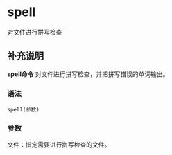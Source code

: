 spell
===

对文件进行拼写检查

## 补充说明

**spell命令** 对文件进行拼写检查，并把拼写错误的单词输出。

### 语法  

```
spell(参数)
```

### 参数  

文件：指定需要进行拼写检查的文件。


